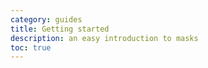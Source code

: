 ```yaml
---
category: guides
title: Getting started
description: an easy introduction to masks
toc: true
---
```

